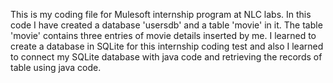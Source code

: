 This is my coding file for Mulesoft internship program at NLC labs.
In this code I have created a database 'usersdb' and a table 'movie' in it. The table 'movie' contains three entries of movie details inserted by me. I learned to create a database in SQLite for this internship coding test and also I learned to connect my SQLite database with java code and retrieving the records of table using java code.


